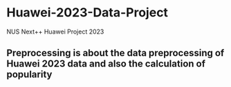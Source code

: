 # Huawei-2023-Data-Project
NUS Next++ Huawei Project 2023

## Preprocessing is about the data preprocessing of Huawei 2023 data and also the calculation of popularity
